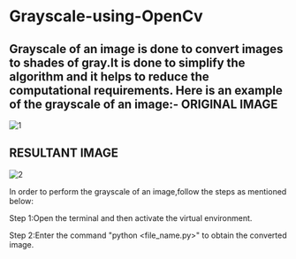 # Grayscale-using-OpenCv
Grayscale of an image is done to convert images to shades of gray.It is done to simplify the algorithm and it helps to reduce the computational requirements.
Here is an example of the grayscale of an image:-
ORIGINAL IMAGE
-
![1](https://github.com/Ja-10/Grayscale-using-OpenCv/assets/147098779/ca57e2d5-3fd5-4dca-96d3-cf16304e5b3a)

RESULTANT IMAGE
-
![2](https://github.com/Ja-10/Grayscale-using-OpenCv/assets/147098779/90eb4736-8246-482a-af9d-c94bce6f09d1)

In order to perform the grayscale of an image,follow the steps as mentioned below:

Step 1:Open the terminal and then activate the virtual environment.

Step 2:Enter the command "python <file_name.py>" to obtain the converted image.

